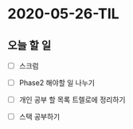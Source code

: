 # 2020-05-26-TIL

## 오늘 할 일

- [ ] 스크럼
- [ ] Phase2 해야할 일 나누기
- [ ] 개인 공부 할 목록 트렐로에 정리하기
- [ ] 스택 공부하기

